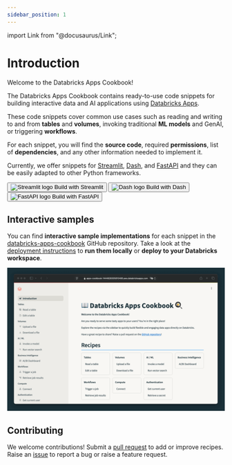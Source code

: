 ```yaml
---
sidebar_position: 1
---
```


import Link from "@docusaurus/Link";

# Introduction

Welcome to the Databricks Apps Cookbook!

The Databricks Apps Cookbook contains ready-to-use code snippets for building interactive data and AI applications using [Databricks Apps](https://docs.databricks.com/en/dev-tools/databricks-apps/index.html).

These code snippets cover common use cases such as reading and writing to and from **tables** and **volumes**, invoking traditional **ML models** and GenAI, or triggering **workflows**.

For each snippet, you will find the **source code**, required **permissions**, list of **dependencies**, and any other information needed to implement it.

Currently, we offer snippets for [Streamlit](/docs/category/streamlit), [Dash](/docs/category/dash), and [FastAPI](/docs/category/fastapi) and they can be easily adapted to other Python frameworks.

<div className="mt-6 flex w-full flex-col items-center justify-center gap-4 sm:flex-row">
    <Link to="/docs/category/streamlit" className="w-full sm:w-auto">
        <button className="inline-flex h-14 w-full items-center justify-center gap-3 border-2 border-lava-600 bg-transparent px-6 py-2.5 text-lg font-semibold text-lava-600 transition-colors hover:border-lava-700 hover:bg-lava-600 hover:text-white">
            <img 
                src="/img/logo_streamlit.svg" 
                alt="Streamlit logo"
                className="h-6 w-6 object-contain" 
            />
            <span>Build with Streamlit</span>
        </button>
    </Link>
    <Link to="/docs/category/dash" className="w-full sm:w-auto">
        <button className="inline-flex h-14 w-full items-center justify-center gap-3 border-2 border-lava-600 bg-transparent px-6 py-2.5 text-lg font-semibold text-lava-600 transition-colors hover:border-lava-700 hover:bg-lava-600 hover:text-white">
            <img 
                src="/img/logo_dash.png" 
                alt="Dash logo"
                className="h-6 w-6 object-contain" 
            />
            <span>Build with Dash</span>
        </button>
    </Link>
    <Link to="/docs/category/fastapi" className="w-full sm:w-auto">
        <button className="inline-flex h-14 w-full items-center justify-center gap-3 border-2 border-lava-600 bg-transparent px-6 py-2.5 text-lg font-semibold text-lava-600 transition-colors hover:border-lava-700 hover:bg-lava-600 hover:text-white">
            <img 
                src="/img/logo_fastapi.svg" 
                alt="FastAPI logo"
                className="h-6 w-6 object-contain" 
            />
            <span>Build with FastAPI</span>
        </button>
    </Link>
</div>

## Interactive samples

You can find **interactive sample implementations** for each snippet in the [databricks-apps-cookbook](https://github.com/pbv0/databricks-apps-cookbook) GitHub repository. Take a look at the [deployment instructions](/docs/deploy) to **run them locally** or **deploy to your Databricks workspace**.

![Example banner](./assets/demo.gif)

## Contributing

We welcome contributions! Submit a [pull request](https://github.com/pbv0/databricks-apps-cookbook/pulls) to add or improve recipes. Raise an [issue](https://github.com/pbv0/databricks-apps-cookbook/issues) to report a bug or raise a feature request.
